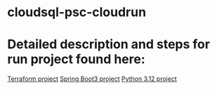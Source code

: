 ﻿# cloudsql-psc-cloudrun

# Detailed description and steps for run project found here: 
[Terraform project](https://www.linkedin.com/pulse/provisioning-cloud-sql-private-service-connect-using-xiloj-herrera-fj1ee/)
[Spring Boot3 project](https://www.linkedin.com/pulse/deploying-spring-boot-3-cloud-run-sql-private-service-xiloj-herrera-ejmce/)
[Python 3.12 project](https://www.linkedin.com/pulse/deploying-python-312-cloud-run-sql-private-service-xiloj-herrera-98qse/)

